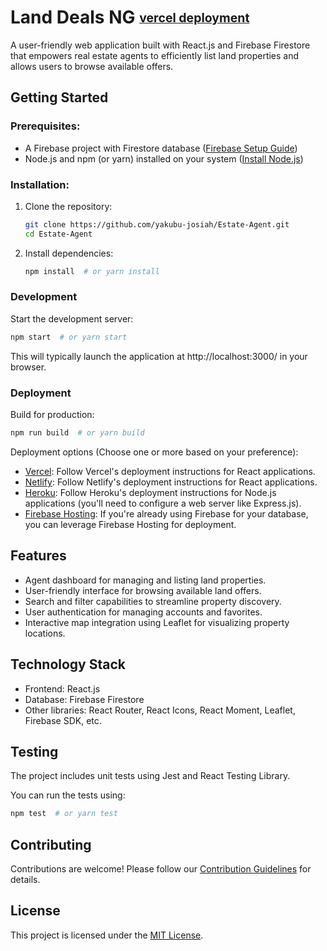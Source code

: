 # Land Deals NG <sub><sup> [vercel deployment](https://estate-agent-tau.vercel.app)

A user-friendly web application built with React.js and Firebase Firestore that empowers real estate agents to efficiently list land properties and allows users to browse available offers.

## Getting Started

### Prerequisites:

- A Firebase project with Firestore database ([Firebase Setup Guide](https://firebase.google.com/docs/projects/api/workflow_set-up-and-manage-project))
- Node.js and npm (or yarn) installed on your system ([Install Node.js](https://nodejs.org/en/learn/getting-started/how-to-install-nodejs))

### Installation:

1. Clone the repository:
   ```bash
   git clone https://github.com/yakubu-josiah/Estate-Agent.git
   cd Estate-Agent
   ```

2. Install dependencies:
   ```bash
   npm install  # or yarn install
   ```

### Development

Start the development server:
   ```bash
   npm start  # or yarn start
   ```

This will typically launch the application at http://localhost:3000/ in your browser.

### Deployment

Build for production:
   ```bash
   npm run build  # or yarn build
   ```

Deployment options (Choose one or more based on your preference):

- [Vercel](https://vercel.com/): Follow Vercel's deployment instructions for React applications.
- [Netlify](https://www.netlify.com/): Follow Netlify's deployment instructions for React applications.
- [Heroku](https://www.heroku.com/): Follow Heroku's deployment instructions for Node.js applications (you'll need to configure a web server like Express.js).
- [Firebase Hosting](https://firebase.google.com/docs/hosting): If you're already using Firebase for your database, you can leverage Firebase Hosting for deployment.

## Features

- Agent dashboard for managing and listing land properties.
- User-friendly interface for browsing available land offers.
- Search and filter capabilities to streamline property discovery.
- User authentication for managing accounts and favorites.
- Interactive map integration using Leaflet for visualizing property locations.

## Technology Stack

- Frontend: React.js
- Database: Firebase Firestore
- Other libraries: React Router, React Icons, React Moment, Leaflet, Firebase SDK, etc.

## Testing

The project includes unit tests using Jest and React Testing Library.

You can run the tests using:
   ```bash
   npm test  # or yarn test
   ```

## Contributing

Contributions are welcome! Please follow our [Contribution Guidelines](CONTRIBUTING.md) for details.

## License

This project is licensed under the [MIT License](LICENSE).
